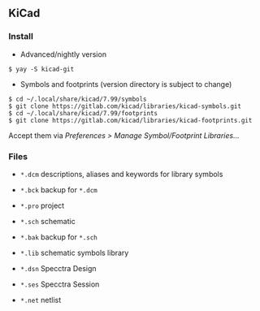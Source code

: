 ## KiCad
### Install

- Advanced/nightly version
```
$ yay -S kicad-git
```
- Symbols and footprints (version directory is subject to change)
```
$ cd ~/.local/share/kicad/7.99/symbols
$ git clone https://gitlab.com/kicad/libraries/kicad-symbols.git
$ cd ~/.local/share/kicad/7.99/footprints
$ git clone https://gitlab.com/kicad/libraries/kicad-footprints.git
```
Accept them via *Preferences > Manage Symbol/Footprint Libraries...*

### Files

- `*.dcm` descriptions, aliases and keywords for library symbols

- `*.bck` backup for `*.dcm`

- `*.pro` project

- `*.sch` schematic

- `*.bak` backup for `*.sch`

- `*.lib` schematic symbols library

- `*.dsn` Specctra Design

- `*.ses` Specctra Session

- `*.net` netlist
